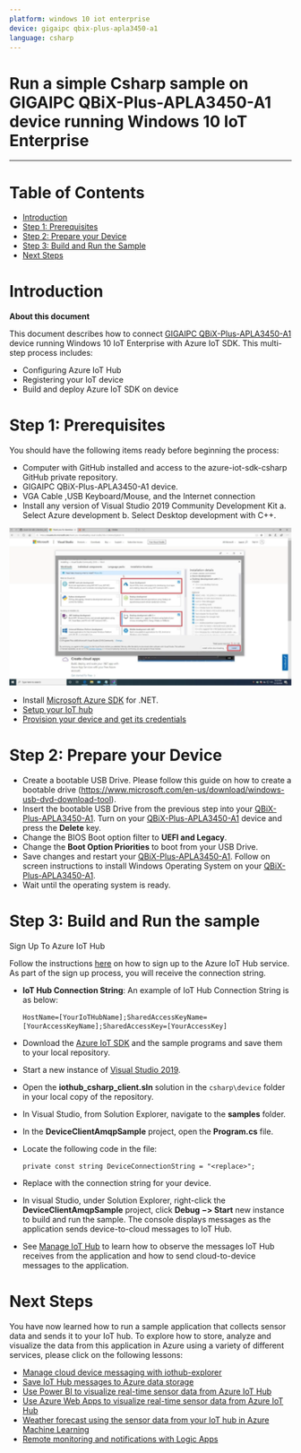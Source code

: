 ```yaml
---
platform: windows 10 iot enterprise
device: gigaipc qbix-plus-apla3450-a1
language: csharp
---
```


Run a simple Csharp sample on GIGAIPC QBiX-Plus-APLA3450-A1 device running Windows 10 IoT Enterprise
===
---

# Table of Contents

-   [Introduction](#Introduction)
-   [Step 1: Prerequisites](#Prerequisites)
-   [Step 2: Prepare your Device](#PrepareDevice)
-   [Step 3: Build and Run the Sample](#Build)
-   [Next Steps](#NextSteps)

<a name="Introduction"></a>
# Introduction

**About this document**

This document describes how to connect [GIGAIPC QBiX-Plus-APLA3450-A1](http://gigaipc.com/?action=products3&cid=1536866789088331900&tid=1558592675017297700&pid=1574250020022383400) device running Windows 10 IoT Enterprise with Azure IoT SDK. This multi-step process includes:
-   Configuring Azure IoT Hub
-   Registering your IoT device
-   Build and deploy Azure IoT SDK on device

<a name="Prerequisites"></a>
# Step 1: Prerequisites

You should have the following items ready before beginning the process:


-   Computer with GitHub installed and access to the azure-iot-sdk-csharp GitHub private repository.
-   GIGAIPC QBiX-Plus-APLA3450-A1 device.
-   VGA Cable ,USB Keyboard/Mouse, and the Internet connection
-   Install any version of Visual Studio 2019 Community Development Kit
		a. Select Azure development
		b. Select Desktop development with C++.

 ![](./media/gigaipc-qbix-plus-apla3450-a1/1.png)

-   Install [Microsoft Azure SDK](http://www.microsoft.com/download/details.aspx?id=48178) for .NET.
-   [Setup your IoT hub](https://catalog.azureiotsolutions.com/docs?title=Azure/azure-iot-device-ecosystem/setup_iothub)
-   [Provision your device and get its credentials](https://catalog.azureiotsolutions.com/docs?title=Azure/azure-iot-device-ecosystem/manage_iot_hub)

<a name="PrepareDevice"></a>
# Step 2: Prepare your Device

-   Create a bootable USB Drive. Please follow this guide on how to create a bootable drive (<https://www.microsoft.com/en-us/download/windows-usb-dvd-download-tool>).
-   Insert the bootable USB Drive from the previous step into your [QBiX-Plus-APLA3450-A1](http://gigaipc.com/?action=products3&cid=1536866789088331900&tid=1558592675017297700&pid=1574250020022383400). Turn on your [QBiX-Plus-APLA3450-A1](http://gigaipc.com/?action=products3&cid=1536866789088331900&tid=1558592675017297700&pid=1574250020022383400) device and press the **Delete** key.
-   Change the BIOS Boot option filter to **UEFI and Legacy**.
-   Change the **Boot Option Priorities** to boot from your USB Drive.
-   Save changes and restart your [QBiX-Plus-APLA3450-A1](http://gigaipc.com/?action=products3&cid=1536866789088331900&tid=1558592675017297700&pid=1574250020022383400). Follow on screen instructions to install Windows Operating System on your [QBiX-Plus-APLA3450-A1](http://gigaipc.com/?action=products3&cid=1536866789088331900&tid=1558592675017297700&pid=1574250020022383400).
-   Wait until the operating system is ready.

<a name="Build"></a>
# Step 3: Build and Run the sample

Sign Up To Azure IoT Hub

Follow the instructions [here](https://account.windowsazure.com/signup?offer=ms-azr-0044p) on how to sign up to the Azure IoT Hub service.
As part of the sign up process, you will receive the connection string.

-   **IoT Hub Connection String**: An example of IoT Hub Connection String is as below:

        HostName=[YourIoTHubName];SharedAccessKeyName=[YourAccessKeyName];SharedAccessKey=[YourAccessKey]

-   Download the [Azure IoT SDK](https://github.com/Azure/azure-iot-sdk-csharp) and the sample programs and save them to your local repository.
-   Start a new instance of [Visual Studio 2019](https://www.visualstudio.com/downloads/).
-   Open the **iothub\_csharp\_client.sln** solution in the `csharp\device` folder in your local copy of the repository.
-   In Visual Studio, from Solution Explorer, navigate to the **samples** folder.
-   In the **DeviceClientAmqpSample** project, open the **Program.cs** file.
-   Locate the following code in the file:

        private const string DeviceConnectionString = "<replace>";

-   Replace <replace> with the connection string for your device.
-   In visual Studio, under Solution Explorer, right-click the **DeviceClientAmqpSample** project, click **Debug −> Start** new instance to build and run the sample. The console displays messages as the application sends device-to-cloud messages to IoT Hub.
-   See [Manage IoT Hub](https://catalog.azureiotsolutions.com/docs?title=Azure/azure-iot-device-ecosystem/manage_iot_hub) to learn how to observe the messages IoT Hub receives from the application and how to send cloud-to-device messages to the application.

<a name="NextSteps"></a>
# Next Steps

You have now learned how to run a sample application that collects sensor data and sends it to your IoT hub. To explore how to store, analyze and visualize the data from this application in Azure using a variety of different services, please click on the following lessons:

-   [Manage cloud device messaging with iothub-explorer]
-   [Save IoT Hub messages to Azure data storage]
-   [Use Power BI to visualize real-time sensor data from Azure IoT Hub]
-   [Use Azure Web Apps to visualize real-time sensor data from Azure IoT Hub]
-   [Weather forecast using the sensor data from your IoT hub in Azure Machine Learning]
-   [Remote monitoring and notifications with Logic Apps]   

[Manage cloud device messaging with iothub-explorer]: https://docs.microsoft.com/en-us/azure/iot-hub/iot-hub-explorer-cloud-device-messaging
[Save IoT Hub messages to Azure data storage]: https://docs.microsoft.com/en-us/azure/iot-hub/iot-hub-store-data-in-azure-table-storage
[Use Power BI to visualize real-time sensor data from Azure IoT Hub]: https://docs.microsoft.com/en-us/azure/iot-hub/iot-hub-live-data-visualization-in-power-bi
[Use Azure Web Apps to visualize real-time sensor data from Azure IoT Hub]: https://docs.microsoft.com/en-us/azure/iot-hub/iot-hub-live-data-visualization-in-web-apps
[Weather forecast using the sensor data from your IoT hub in Azure Machine Learning]: https://docs.microsoft.com/en-us/azure/iot-hub/iot-hub-weather-forecast-machine-learning
[Remote monitoring and notifications with Logic Apps]: https://docs.microsoft.com/en-us/azure/iot-hub/iot-hub-monitoring-notifications-with-azure-logic-apps
[setup-devbox-windows]: https://github.com/Azure/azure-iot-sdk-csharp/blob/master/doc/devbox_setup.md
[lnk-setup-iot-hub]: ../setup_iothub.md
[lnk-manage-iot-hub]: ../manage_iot_hub.md